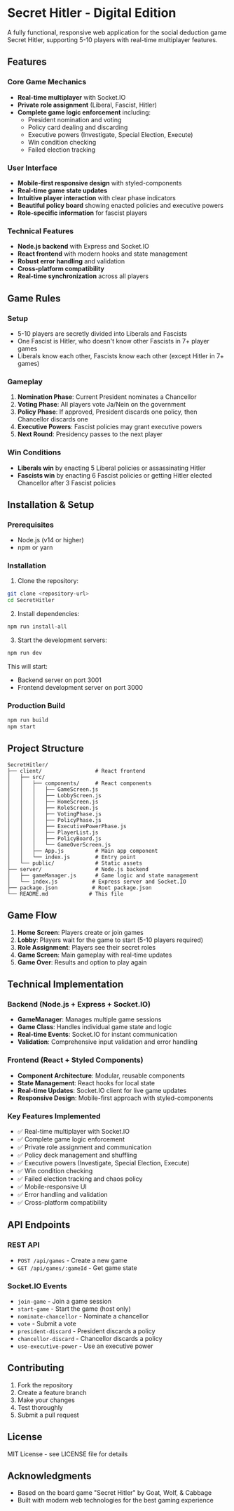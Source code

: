 # Secret Hitler - Digital Edition

A fully functional, responsive web application for the social deduction game Secret Hitler, supporting 5-10 players with real-time multiplayer features.

## Features

### Core Game Mechanics
- **Real-time multiplayer** with Socket.IO
- **Private role assignment** (Liberal, Fascist, Hitler)
- **Complete game logic enforcement** including:
  - President nomination and voting
  - Policy card dealing and discarding
  - Executive powers (Investigate, Special Election, Execute)
  - Win condition checking
  - Failed election tracking

### User Interface
- **Mobile-first responsive design** with styled-components
- **Real-time game state updates**
- **Intuitive player interaction** with clear phase indicators
- **Beautiful policy board** showing enacted policies and executive powers
- **Role-specific information** for fascist players

### Technical Features
- **Node.js backend** with Express and Socket.IO
- **React frontend** with modern hooks and state management
- **Robust error handling** and validation
- **Cross-platform compatibility**
- **Real-time synchronization** across all players

## Game Rules

### Setup
- 5-10 players are secretly divided into Liberals and Fascists
- One Fascist is Hitler, who doesn't know other Fascists in 7+ player games
- Liberals know each other, Fascists know each other (except Hitler in 7+ games)

### Gameplay
1. **Nomination Phase**: Current President nominates a Chancellor
2. **Voting Phase**: All players vote Ja/Nein on the government
3. **Policy Phase**: If approved, President discards one policy, then Chancellor discards one
4. **Executive Powers**: Fascist policies may grant executive powers
5. **Next Round**: Presidency passes to the next player

### Win Conditions
- **Liberals win** by enacting 5 Liberal policies or assassinating Hitler
- **Fascists win** by enacting 6 Fascist policies or getting Hitler elected Chancellor after 3 Fascist policies

## Installation & Setup

### Prerequisites
- Node.js (v14 or higher)
- npm or yarn

### Installation
1. Clone the repository:
```bash
git clone <repository-url>
cd SecretHitler
```

2. Install dependencies:
```bash
npm run install-all
```

3. Start the development servers:
```bash
npm run dev
```

This will start:
- Backend server on port 3001
- Frontend development server on port 3000

### Production Build
```bash
npm run build
npm start
```

## Project Structure

```
SecretHitler/
├── client/                 # React frontend
│   ├── src/
│   │   ├── components/     # React components
│   │   │   ├── GameScreen.js
│   │   │   ├── LobbyScreen.js
│   │   │   ├── HomeScreen.js
│   │   │   ├── RoleScreen.js
│   │   │   ├── VotingPhase.js
│   │   │   ├── PolicyPhase.js
│   │   │   ├── ExecutivePowerPhase.js
│   │   │   ├── PlayerList.js
│   │   │   ├── PolicyBoard.js
│   │   │   └── GameOverScreen.js
│   │   ├── App.js          # Main app component
│   │   └── index.js        # Entry point
│   └── public/             # Static assets
├── server/                 # Node.js backend
│   ├── gameManager.js      # Game logic and state management
│   └── index.js           # Express server and Socket.IO
├── package.json           # Root package.json
└── README.md             # This file
```

## Game Flow

1. **Home Screen**: Players create or join games
2. **Lobby**: Players wait for the game to start (5-10 players required)
3. **Role Assignment**: Players see their secret roles
4. **Game Screen**: Main gameplay with real-time updates
5. **Game Over**: Results and option to play again

## Technical Implementation

### Backend (Node.js + Express + Socket.IO)
- **GameManager**: Manages multiple game sessions
- **Game Class**: Handles individual game state and logic
- **Real-time Events**: Socket.IO for instant communication
- **Validation**: Comprehensive input validation and error handling

### Frontend (React + Styled Components)
- **Component Architecture**: Modular, reusable components
- **State Management**: React hooks for local state
- **Real-time Updates**: Socket.IO client for live game updates
- **Responsive Design**: Mobile-first approach with styled-components

### Key Features Implemented
- ✅ Real-time multiplayer with Socket.IO
- ✅ Complete game logic enforcement
- ✅ Private role assignment and communication
- ✅ Policy deck management and shuffling
- ✅ Executive powers (Investigate, Special Election, Execute)
- ✅ Win condition checking
- ✅ Failed election tracking and chaos policy
- ✅ Mobile-responsive UI
- ✅ Error handling and validation
- ✅ Cross-platform compatibility

## API Endpoints

### REST API
- `POST /api/games` - Create a new game
- `GET /api/games/:gameId` - Get game state

### Socket.IO Events
- `join-game` - Join a game session
- `start-game` - Start the game (host only)
- `nominate-chancellor` - Nominate a chancellor
- `vote` - Submit a vote
- `president-discard` - President discards a policy
- `chancellor-discard` - Chancellor discards a policy
- `use-executive-power` - Use an executive power

## Contributing

1. Fork the repository
2. Create a feature branch
3. Make your changes
4. Test thoroughly
5. Submit a pull request

## License

MIT License - see LICENSE file for details

## Acknowledgments

- Based on the board game "Secret Hitler" by Goat, Wolf, & Cabbage
- Built with modern web technologies for the best gaming experience
